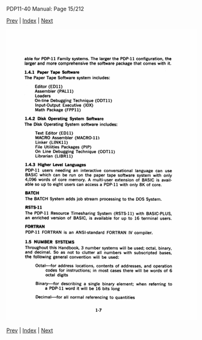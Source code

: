 PDP11-40 Manual: Page 15/212

[Prev](pdp11-40-000014.html) | [Index](index.html) | [Next](pdp11-40-000016.html)

![](pdp11-40-000015.gif)

[Prev](pdp11-40-000014.html) | [Index](index.html) | [Next](pdp11-40-000016.html)

